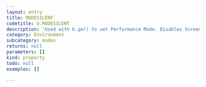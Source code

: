 ```yaml
---
layout: entry
title: MODESILENT
codetitle: b.MODESILENT
description: 'Used with b.go() to set Performance Mode. Disables ScreenRedraw during processing.'
category: Environment
subcategory: modes
returns: null
parameters: []
kind: property
todo: null
examples: []

---
```

